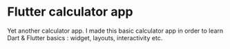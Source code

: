 # Flutter calculator app

Yet another calculator app. I made this basic calculator app in order to learn Dart & Flutter basics : widget, layouts, interactivity etc.
